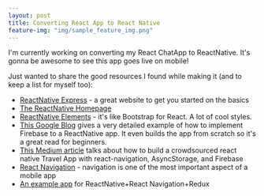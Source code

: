 ```yaml
---
layout: post
title: Converting React App to React Native
feature-img: "img/sample_feature_img.png"
---
```


I'm currently working on converting my React ChatApp to ReactNative. It's gonna be awesome to see this app goes live on mobile! 

Just wanted to share the good resources I found while making it (and to keep a list for myself too):
* [ReactNative Express](http://www.reactnativeexpress.com/) -  a great website to get you started on the basics
* [The ReactNative Homepage](https://facebook.github.io/react-native/)
* [ReactNative Elements](https://react-native-training.github.io/react-native-elements/) - it's like Bootstrap for React. A lot of cool styles.
* [This Google Blog](https://firebase.googleblog.com/2016/01/the-beginners-guide-to-react-native-and_84.html) gives a very detailed example of how to implement Firebase to a ReactNative app. It even builds the app from scratch so it's a great read for beginners.
* [This Medium article](https://medium.com/react-native-development/tutorial-build-a-crowdsourced-react-native-travel-app-with-react-navigation-asyncstorage-and-385304f7b431) talks about how to build a crowdsourced react native Travel App with react-navigation, AsyncStorage, and Firebase
* [React Navigation](https://reactnavigation.org/docs/navigators/navigation-actions) - navigation is one of the most important aspect of a mobile app
* [An example app](https://github.com/react-community/react-navigation/tree/master/examples/ReduxExample) for ReactNative+React Navigation+Redux